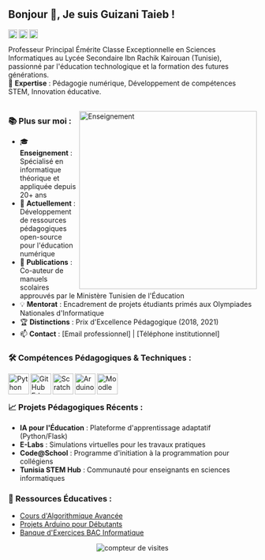## Bonjour 👋, Je suis Guizani Taieb !
<a href='[VOTRE_LINKEDIN]'><img align='left' alt="linkedin" src="https://raw.githubusercontent.com/rahul-jha98/rahul-jha98/561d474902b59c7429ec22bb73e225696c27b202/assets/linkedin.svg" height='18px'/></a>
<a href='[VOTRE_TWITTER]'><img align='left' alt="twitter" src="https://raw.githubusercontent.com/rahul-jha98/rahul-jha98/561d474902b59c7429ec22bb73e225696c27b202/assets/twitter.svg" height='18px'/></a>
<a href='[VOTRE_SITE]'><img alt="website" src="https://img.icons8.com/fluency/48/000000/domain.png" height='18px'/></a>

Professeur Principal Émérite Classe Exceptionnelle en Sciences Informatiques au Lycée Secondaire Ibn Rachik Kairouan (Tunisie), passionné par l'éducation technologique et la formation des futures générations.  
🔭 **Expertise** : Pédagogie numérique, Développement de compétences STEM, Innovation éducative.
<br/>
<br/>

<img align="right" alt="Enseignement" src="https://media.giphy.com/media/3o7TKMt1VVNkHV2PaE/giphy.gif" width="360px"/>

### 📚 Plus sur moi :

- 🎓 **Enseignement** : Spécialisé en informatique théorique et appliquée depuis 20+ ans
- 🌱 **Actuellement** : Développement de ressources pédagogiques open-source pour l'éducation numérique
- 📝 **Publications** : Co-auteur de manuels scolaires approuvés par le Ministère Tunisien de l'Éducation
- 💡 **Mentorat** : Encadrement de projets étudiants primés aux Olympiades Nationales d'Informatique
- 🏆 **Distinctions** : Prix d'Excellence Pédagogique (2018, 2021)
- 📫 **Contact** : [Email professionnel] | [Téléphone institutionnel]

### 🛠 Compétences Pédagogiques & Techniques :
<a href="https://www.python.org" target="_blank"><img align="left" alt="Python" height="42px" src="https://upload.wikimedia.org/wikipedia/commons/c/c3/Python-logo-notext.svg"></a>
<a href="https://education.github.com" target="_blank"><img align="left" alt="GitHub Education" height="42px" src="https://cdn-icons-png.flaticon.com/512/25/25231.png"></a>
<a href="https://scratch.mit.edu" target="_blank"><img align="left" alt="Scratch" height="42px" src="https://upload.wikimedia.org/wikipedia/commons/7/73/Scratch_logo.png"></a>
<a href="https://www.arduino.cc" target="_blank"><img align="left" alt="Arduino" height="42px" src="https://upload.wikimedia.org/wikipedia/commons/8/87/Arduino_Logo.svg"></a>
<a href="https://moodle.org" target="_blank"><img align="left" alt="Moodle" height="42px" src="https://upload.wikimedia.org/wikipedia/commons/c/c6/Moodle-logo.svg"></a>

<br>
<br>

### 📈 Projets Pédagogiques Récents :
- **IA pour l'Éducation** : Plateforme d'apprentissage adaptatif (Python/Flask)
- **E-Labs** : Simulations virtuelles pour les travaux pratiques
- **Code@School** : Programme d'initiation à la programmation pour collégiens
- **Tunisia STEM Hub** : Communauté pour enseignants en sciences informatiques

### 📖 Ressources Éducatives :
- [Cours d'Algorithmique Avancée](lien_github)
- [Projets Arduino pour Débutants](lien_github)
- [Banque d'Exercices BAC Informatique](lien_github)

<center>
<img src="https://komarev.com/ghpvc/?username=votreusername&label=Visiteurs+depuis+2023&color=0e75b6&style=flat" alt="compteur de visites" />
</center>
